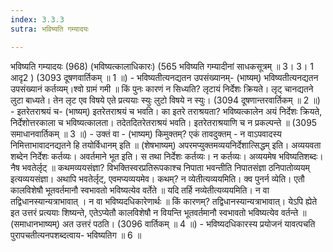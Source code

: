 ```yaml
---
index: 3.3.3
sutra: भविष्यति गम्यादयः

---
```

 भविष्यति गम्यादयः (968) (भविष्यत्कालाधिकारः) (565 भविष्यति गम्यादीनां साधकसूत्रम् ॥ 3। 3। 1 आदृ2 ) (3093 दूषणवार्तिकम् ॥ 1 ॥) - भविष्यतीत्यनद्यतन उपसंख्यानम्- (भाष्यम्) भविष्यतीत्यनद्यतन उपसंख्यानं कर्तव्यम्।श्वो ग्रामं गमी ॥ किं पुनः कारणं न सिध्यति? लृटायं निर्देशः क्रियते। लृट् चानद्यतने लुटा बाध्यते। तेन लृट एव विषये एते प्रत्ययाः स्युः लुटो विषये न स्युः। (3094 दूषणान्तरवार्तिकम् ॥ 2 ॥) - इतरेतराश्रयं च- (भाष्यम्) इतरेतराश्रयं च भवति। का इतरे तराश्रयता? भविष्यत्कालेन अयं निर्देशः क्रियते, निर्देशोत्तरकाला च भविष्यत्कालता। तदेतदितरेतराश्रयं भवति। इतरेतराश्रयाणि च न प्रकल्पन्ते ॥ (3095 समाधानवार्तिकम् ॥ 3 ॥) - उक्तं वा - (भाष्यम्) किमुक्तम्? एकं तावदुक्तम् -  न वाऽपवादस्य निमित्ताभावादनद्यतने हि तयोर्विधानम् इति ॥ (शेषभाष्यम्) अपरमप्युक्तमव्ययनिर्देशात्सिद्धम् इति। अव्ययवता शब्देन निर्देशः कर्तव्यः। अवर्तमाने भूत इति। स तथा निर्देशः कर्तव्यः। न कर्तव्यः। अव्ययमेष भविष्यतिशब्दः। नैष भवतेर्लृट् ॥ कथमव्ययसंज्ञा? विभक्तिस्वरप्रतिरूपकाश्च निपाता भवन्तीति निपातसंज्ञा ठनिपातोव्ययम् इत्यव्ययसंज्ञा। अथापि भवतेर्लृट्, एवमप्यव्ययमेव। कथम्? न व्येतीत्यव्ययमिति। क्व पुनर्न व्येति। एतौ कालविशेषौ भूतवर्तमानौ स्वभावतो भविष्यत्येव वर्तेते ॥ यदि तर्हि नव्येतीत्यव्ययमिति। न वा तद्विधानस्यान्यत्राभावात् । न वा भविष्यदधिकारेणार्थः ॥ किं कारणम्? तद्विधानस्यान्यत्राभावात्। येऽपि ह्येते इत उत्तरं प्रत्ययाः शिष्यन्ते, एतेऽप्येतौ कालविशेषौ न वियन्ति भूतवर्तमानौ स्वभावतो भविष्यत्येव वर्तन्ते ॥ (समाधानभाष्यम्) अत उत्तरं पठति। (3096 वार्तिकम् ॥ 4 ॥) - भविष्यदधिकारस्य प्रयोजनं यावत्पचति पुरापचतीत्यनपशब्दत्वाय- भविष्यतिग ॥ 6 ॥ 